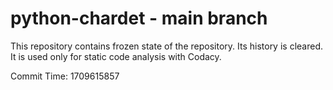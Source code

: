 # python-chardet - main branch

This repository contains frozen state of the repository.
Its history is cleared. It is used only for static code
analysis with Codacy.

Commit Time: 1709615857